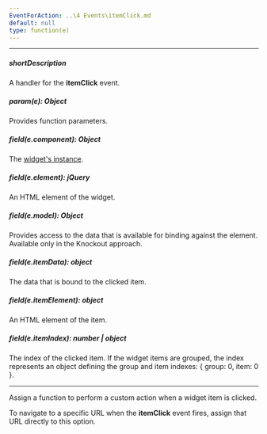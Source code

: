 ```yaml
---
EventForAction: ..\4 Events\itemClick.md
default: null
type: function(e)
---
```

---
##### shortDescription
A handler for the **itemClick** event.

##### param(e): Object
Provides function parameters.

##### field(e.component): Object
The [widget's instance](/api-reference/10%20UI%20Widgets/Component/3%20Methods/instance().md '{basewidgetpath}/Methods/#instance').

##### field(e.element): jQuery
An HTML element of the widget.

##### field(e.model): Object
Provides access to the data that is available for binding against the element. Available only in the Knockout approach.

##### field(e.itemData): object
The data that is bound to the clicked item.

##### field(e.itemElement): object
An HTML element of the item.

##### field(e.itemIndex): number | object
The index of the clicked item. If the widget items are grouped, the index represents an object defining the group and item indexes: { group: 0, item: 0 }.

---
Assign a function to perform a custom action when a widget item is clicked.

To navigate to a specific URL when the **itemClick** event fires, assign that URL directly to this option.